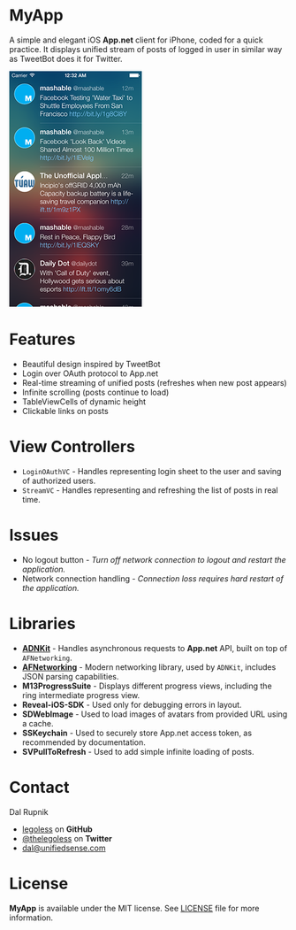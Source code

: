 MyApp
=====

A simple and elegant iOS **App.net** client for iPhone, coded for a quick practice. It displays unified stream of posts of logged in user in similar way as TweetBot does it for Twitter.

![Screenshot](https://raw.githubusercontent.com/Legoless/MyApp/master/Resources/screenshot.png "Screenshot")

Features
=====
- Beautiful design inspired by TweetBot
- Login over OAuth protocol to App.net
- Real-time streaming of unified posts (refreshes when new post appears)
- Infinite scrolling (posts continue to load)
- TableViewCells of dynamic height
- Clickable links on posts

View Controllers
=====
- `LoginOAuthVC` - Handles representing login sheet to the user and saving of authorized users.
- `StreamVC` - Handles representing and refreshing the list of posts in real time.

Issues
=====
- No logout button - *Turn off network connection to logout and restart the application.*
- Network connection handling - *Connection loss requires hard restart of the application.*

Libraries
=====
- [**ADNKit**](https://github.com/joeldev/ADNKit) - Handles asynchronous requests to **App.net** API, built on top of `AFNetworking`.
- [**AFNetworking**](https://github.com/AFNetworking/AFNetworking) - Modern networking library, used by `ADNKit`, includes JSON parsing capabilities.
- **M13ProgressSuite** - Displays different progress views, including the ring intermediate progress view.
- **Reveal-iOS-SDK** - Used only for debugging errors in layout.
- **SDWebImage** - Used to load images of avatars from provided URL using a cache.
- **SSKeychain** - Used to securely store App.net access token, as recommended by documentation.
- **SVPullToRefresh** - Used to add simple infinite loading of posts.

Contact
======

Dal Rupnik

- [legoless](https://github.com/legoless) on **GitHub**
- [@thelegoless](https://twitter.com/thelegoless) on **Twitter**
- [dal@unifiedsense.com](mailto:dal@unifiedsense.com)

License
=====

**MyApp** is available under the MIT license. See [LICENSE](https://github.com/Legoless/MyApp/blob/master/LICENSE) file for more information.

